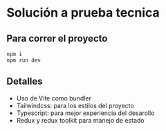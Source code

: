 # Solución a prueba tecnica

## Para correr el proyecto

```
npm i
npm run dev
```

## Detalles

- Uso de Vite como bundler
- Tailwindcss: para los estilos del proyecto
- Typescript: para mejor experiencia del desarollo
- Redux y redux toolkit para manejo de estado
